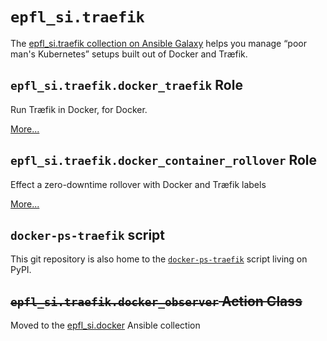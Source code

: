 # `epfl_si.traefik`

The [epfl_si.traefik collection on Ansible
Galaxy](https://galaxy.ansible.com/epfl_si/traefik) helps you manage
“poor man's Kubernetes” setups built out of Docker and Træfik.

## `epfl_si.traefik.docker_traefik` Role

Run Træfik in Docker, for Docker.

[More...](roles/docker_traefik/README.md)

## `epfl_si.traefik.docker_container_rollover` Role

Effect a zero-downtime rollover with Docker and Træfik labels

[More...](roles/docker_container_rollover/README.md)

## `docker-ps-traefik` script

This git repository is also home to the
[`docker-ps-traefik`](https://pypi.org/project/docker_ps_traefik/)
script living on PyPI.

## ~~`epfl_si.traefik.docker_observer` Action Class~~

Moved to the [epfl_si.docker](https://galaxy.ansible.com/epfl_si/docker) Ansible collection
